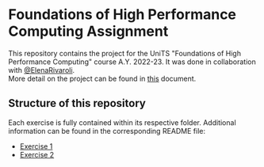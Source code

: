 # Foundations of High Performance Computing Assignment
This repository contains the project for the UniTS "Foundations of High Performance Computing" course A.Y. 2022-23. It was done in collaboration with [@ElenaRivaroli](https://github.com/ElenaRivaroli).\
More detail on the project can be found in [this](https://github.com/Foundations-of-HPC/Foundations_of_HPC_2022/tree/main/Assignment) document.

## Structure of this repository
Each exercise is fully contained within its respective folder. Additional information can be found in the corresponding README file:
- [Exercise 1](https://github.com/SDavenia/FHPC_Assignment/tree/main/Exercise1)
- [Exercise 2](https://github.com/SDavenia/FHPC_Assignment/tree/main/Exercise2)
